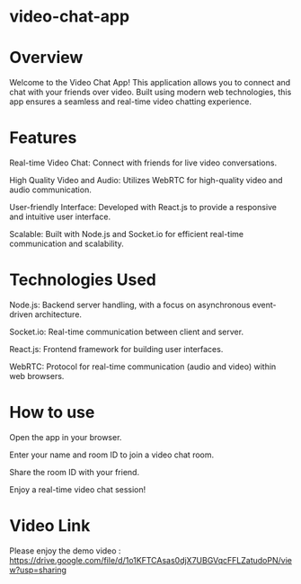 # video-chat-app

# Overview

Welcome to the Video Chat App! This application allows you to connect and chat with your friends over video. Built using modern web technologies, this app ensures a seamless and real-time video chatting experience.

# Features
Real-time Video Chat: Connect with friends for live video conversations.

High Quality Video and Audio: Utilizes WebRTC for high-quality video and audio communication.

User-friendly Interface: Developed with React.js to provide a responsive and intuitive user interface.

Scalable: Built with Node.js and Socket.io for efficient real-time communication and scalability.

# Technologies Used
Node.js: Backend server handling, with a focus on asynchronous event-driven architecture.

Socket.io: Real-time communication between client and server.

React.js: Frontend framework for building user interfaces.

WebRTC: Protocol for real-time communication (audio and video) within web browsers.

# How to use

Open the app in your browser.

Enter your name and room ID to join a video chat room.

Share the room ID with your friend.

Enjoy a real-time video chat session!

# Video Link
Please enjoy the demo video : https://drive.google.com/file/d/1o1KFTCAsas0djX7UBGVqcFFLZatudoPN/view?usp=sharing
